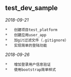 ## test_dev_sample

*2018-09-21*

	*	创建项目test_platform
	*	创建应用user_app
	*	加git过滤文件（.gitignore）
	*	实现简单的登陆功能

*2018-09-26*

	*	增加登录用户信息验证
	*	使用bootstrap简单样式